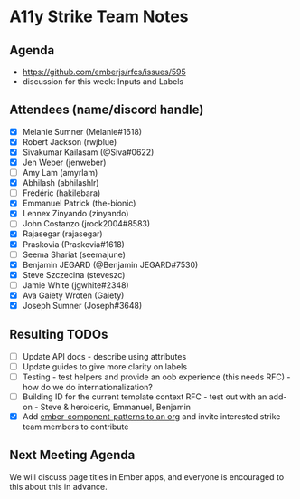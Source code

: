 # A11y Strike Team Notes

## Agenda
- https://github.com/emberjs/rfcs/issues/595
- discussion for this week: Inputs and Labels

## Attendees (name/discord handle)

- [x] Melanie Sumner (Melanie#1618)
- [x] Robert Jackson	(rwjblue)
- [x] Sivakumar Kailasam	(@Siva#0622)
- [x] Jen Weber	(jenweber)
- [ ] Amy Lam	(amyrlam)
- [x] Abhilash (abhilashlr)
- [ ] Frédéric	(hakilebara)
- [x] Emmanuel Patrick	(the-bionic)
- [x] Lennex Zinyando	(zinyando)
- [ ] John Costanzo	(jrock2004#8583)
- [x] Rajasegar	(rajasegar)
- [x] Praskovia	(Praskovia#1618)
- [ ] Seema Shariat	(seemajune)
- [x] Benjamin JEGARD	(@Benjamin JEGARD#7530) 
- [x] Steve Szczecina	(steveszc)
- [ ] Jamie White	(jgwhite#2348)
- [x] Ava Gaiety Wroten (Gaiety) 
- [x] Joseph Sumner	(Joseph#3648)

## Resulting TODOs

- [ ] Update API docs - describe using attributes
- [ ] Update guides to give more clarity on labels
- [ ] Testing - test helpers and provide an oob experience (this needs RFC) - how do we do internationalization?
- [ ] Building ID for the current template context RFC - test out with an add-on  - Steve & heroiceric, Emmanuel, Benjamin
- [x] Add [ember-component-patterns to an org](https://emberjs-1.gitbook.io/ember-component-patterns/) and invite interested strike team members to contribute

## Next Meeting Agenda

We will discuss page titles in Ember apps, and everyone is encouraged to this about this in advance. 
